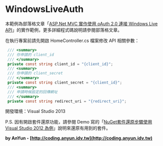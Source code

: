 # WindowsLiveAuth #

本範例為部落格文章「[ASP.Net MVC 實作使用 oAuth 2.0 連接 Windows Live API](http://coding.anyun.tw/2012/03/18/asp-net-mvc-using-oauth-2-0-connect-windows-live-api/)」的實作範例，更多詳細程式碼說明請參閱部落格文章。

在執行專案前請先開啟 HomeController.cs 檔案修改 API 相關參數：

```C#
 /// <summary>
 /// 你申請的 client_id
 /// </summary>
 private const string client_id = "{client_id}";
 /// <summary>
 /// 你申請的 client_secret
 /// </summary>
 private const string client_secret = "{client_id}";
 /// <summary>
 /// 申請時候設定的回傳網址
 /// </summary>
 private const string redirect_uri = "{redirect_uri}";
```

開發環境：Visual Studio 2013

P.S. 因有開啟套件還原功能，請參閱 Demo 寫的「[NuGet套件還原步驟使用Visual Studio 2012 為例](http://demo.tc/Post/763)」說明來還原有用到的套件。

**by AnYun - [http://coding.anyun.idv.tw](http://coding.anyun.idv.tw)**